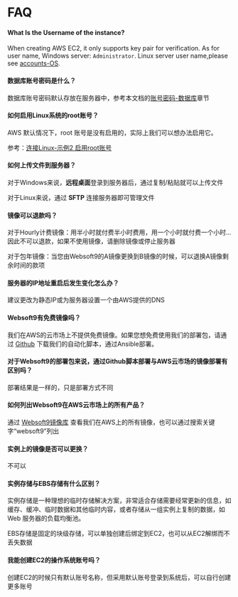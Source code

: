 # FAQ

#### What Is the Username of the instance?

When creating AWS EC2, it only supports key pair for verification. As for user name, Windows server: `Administrator`. Linux server user name,please see [accounts-OS](/stack-accounts.md).


#### 数据库账号密码是什么？

数据库账号密码默认存放在服务器中，参考本文档的[账号密码-数据库](/zh/stack-accounts.md)章节

#### 如何启用Linux系统的root账号？

AWS 默认情况下，root 账号是没有启用的，实际上我们可以想办法启用它。

参考：[连接Linux-示例2 启用root账号](/zh/server-login.md)

#### 如何上传文件到服务器？

对于Windows来说，**远程桌面**登录到服务器后，通过复制/粘贴就可以上传文件

对于Linux来说，通过 **SFTP** 连接服务器即可管理文件

#### 镜像可以退款吗？

对于Hourly计费镜像：用半小时就付费半小时费用，用一个小时就付费一个小时... 因此不可以退款，如果不使用镜像，请删除镜像或停止服务器

对于包年镜像：当您由Websoft9的A镜像更换到B镜像的时候，可以退换A镜像剩余时间的款项

#### 服务器的IP地址重启后发生变化怎么办？

建议更改为静态IP或为服务器设置一个由AWS提供的DNS

#### Websoft9有免费镜像吗？

我们在AWS的云市场上不提供免费镜像。如果您想免费使用我们的部署包，请通过 [Github](https://github.com/websoft9) 下载我们的自动化脚本，通过Ansible部署。

#### 对于Websoft9的部署包来说，通过Github脚本部署与AWS云市场的镜像部署有区别吗？

部署结果是一样的，只是部署方式不同

#### 如何列出Websoft9在AWS云市场上的所有产品？

通过 [Websoft9镜像库](https://aws.amazon.com/marketplace/seller-profile?id=c639a579-182c-4d30-8578-4d4d89fba658) 查看我们在AWS上的所有镜像，也可以通过搜索关键字“websoft9”列出

#### 实例上的镜像是否可以更换？

不可以

#### 实例存储与EBS存储有什么区别？

实例存储是一种理想的临时存储解决方案，非常适合存储需要经常更新的信息，如缓存、缓冲、临时数据和其他临时内容，或者存储从一组实例上复制的数据，如 Web 服务器的负载均衡池。

EBS存储是固定的块级存储，可以单独创建后绑定到EC2，也可以从EC2解绑而不丢失数据

#### 我能创建EC2的操作系统账号吗？

创建EC2的时候只有默认账号名称，但采用默认账号登录到系统后，可以自行创建更多账号